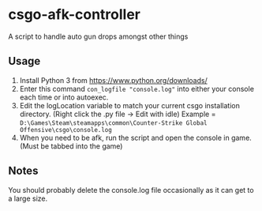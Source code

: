 # csgo-afk-controller
A script to handle auto gun drops amongst other things

## Usage
1. Install Python 3 from https://www.python.org/downloads/
2. Enter this command `con_logfile "console.log"` into either your console each time or into autoexec. 
3. Edit the logLocation variable to match your current csgo installation directory. (Right click the .py file -> Edit with idle)
Example = `D:\Games\Steam\steamapps\common\Counter-Strike Global Offensive\csgo\console.log`
4. When you need to be afk, run the script and open the console in game. (Must be tabbed into the game)

## Notes
You should probably delete the console.log file occasionally as it can get to a large size.
